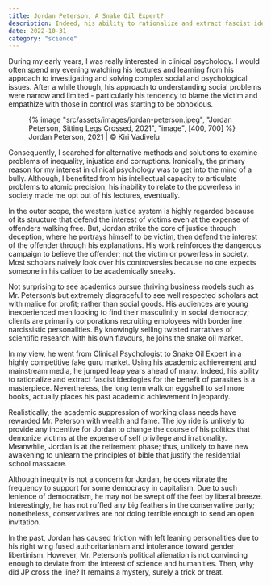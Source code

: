 ```yaml
---
title: Jordan Peterson, A Snake Oil Expert?
description: Indeed, his ability to rationalize and extract fascist ideologies for the benefit of parasites is a masterpiece
date: 2022-10-31
category: "science"
---
```


During my early years, I was really interested in clinical psychology. I would often spend my evening watching his lectures and learning from his approach to investigating and solving complex social and psychological issues. After a while though, his approach to understanding social problems were narrow and limited - particularly his tendency to blame the victim and empathize with those in control was starting to be obnoxious.

<!-- excerpt -->

<figure>
{% image "src/assets/images/jordan-peterson.jpeg", "Jordan Peterson, Sitting Legs Crossed, 2021", "image", [400, 700] %}
<figcaption>Jordan Peterson, 2021 | © Kiri Vadivelu</figcaption>
</figure>

Consequently, I searched for alternative methods and solutions to examine problems of inequality, injustice and corruptions. Ironically, the primary reason for my interest in clinical psychology was to get into the mind of a bully. Although, I benefited from his intellectual capacity to articulate problems to atomic precision, his inability to relate to the powerless in society made me opt out of his lectures, eventually.

In the outer scope, the western justice system is highly regarded because of its structure that defend the interest of victims even at the expense of offenders walking free. But, Jordan strike the core of justice through deception, where he portrays himself to be victim, then defend the interest of the offender through his explanations. His work reinforces the dangerous campaign to believe the offender; not the victim or powerless in society. Most scholars naively look over his controversies because no one expects someone in his caliber to be academically sneaky.

Not surprising to see academics pursue thriving business models such as Mr. Peterson’s but extremely disgraceful to see well respected scholars act with malice for profit; rather than social goods. His audiences are young inexperienced men looking to find their masculinity in social democracy; clients are primarily corporations recruiting employees with borderline narcissistic personalities. By knowingly selling twisted narratives of scientific research with his own flavours, he joins the snake oil market.

In my view, he went from Clinical Psychologist to Snake Oil Expert in a highly competitive fake guru market. Using his academic achievement and mainstream media, he jumped leap years ahead of many. Indeed, his ability to rationalize and extract fascist ideologies for the benefit of parasites is a masterpiece. Nevertheless, the long term walk on eggshell to sell more books, actually places his past academic achievement in jeopardy.

Realistically, the academic suppression of working class needs have rewarded Mr. Peterson with wealth and fame. The joy ride is unlikely to provide any incentive for Jordan to change the course of his politics that demonize victims at the expense of self privilege and irrationality. Meanwhile, Jordan is at the retirement phase; thus, unlikely to have new awakening to unlearn the principles of bible that justify the residential school massacre.

Although inequity is not a concern for Jordan, he does vibrate the frequency to support for some democracy in capitalism. Due to such lenience of democratism, he may not be swept off the feet by liberal breeze. Interestingly, he has not ruffled any big feathers in the conservative party; nonetheless, conservatives are not doing terrible enough to send an open invitation.

In the past, Jordan has caused friction with left leaning personalities due to his right wing fused authoritarianism and intolerance toward gender libertinism. However, Mr. Peterson’s political alienation is not convincing enough to deviate from the interest of science and humanities. Then, why did JP cross the line? It remains a mystery, surely a trick or treat.
